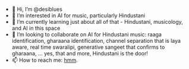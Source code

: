 - 👋 Hi, I’m @desiblues
- 👀 I’m interested in AI for music, particularly Hindustani
- 🌱 I’m currently learning just about all of that - Hindustani, musicology, and AI in this space
- 💞️ I’m looking to collaborate on AI for Hindustani music: raaga identification, gharaana identification, channel separation that is laya aware, real time swaralipi, generative sangeet that confirms to gharaana, ... yes, that and more, Hindustani is the door!
- 📫 How to reach me: [hmm](mailto:121408866+desiblues@users.noreply.github.com).

<!---
desiblues/desiblues is a ✨ special ✨ repository because its `README.md` (this file) appears on your GitHub profile.
You can click the Preview link to take a look at your changes.
--->
